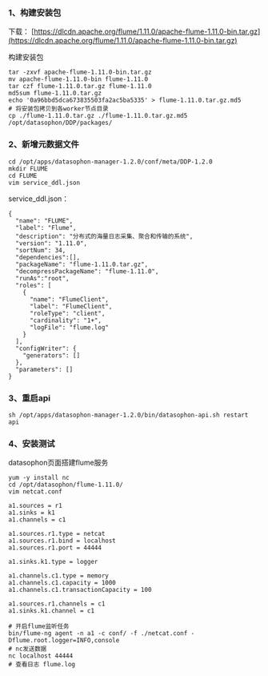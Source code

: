 ### 1、构建安装包
下载：
[https://dlcdn.apache.org/flume/1.11.0/apache-flume-1.11.0-bin.tar.gz](https://dlcdn.apache.org/flume/1.11.0/apache-flume-1.11.0-bin.tar.gz)

构建安装包
```shell
tar -zxvf apache-flume-1.11.0-bin.tar.gz
mv apache-flume-1.11.0-bin flume-1.11.0
tar czf flume-1.11.0.tar.gz flume-1.11.0
md5sum flume-1.11.0.tar.gz
echo '0a96bbd5dca673835503fa2ac5ba5335' > flume-1.11.0.tar.gz.md5
# 将安装包拷贝到各worker节点目录
cp ./flume-1.11.0.tar.gz ./flume-1.11.0.tar.gz.md5 /opt/datasophon/DDP/packages/
```
### 2、新增元数据文件
```shell
cd /opt/apps/datasophon-manager-1.2.0/conf/meta/DDP-1.2.0
mkdir FLUME
cd FLUME
vim service_ddl.json
```
service_ddl.json：
```shell
{
  "name": "FLUME",
  "label": "Flume",
  "description": "分布式的海量日志采集、聚合和传输的系统",
  "version": "1.11.0",
  "sortNum": 34,
  "dependencies":[],
  "packageName": "flume-1.11.0.tar.gz",
  "decompressPackageName": "flume-1.11.0",
  "runAs":"root",
  "roles": [
    {
      "name": "FlumeClient",
      "label": "FlumeClient",
      "roleType": "client",
      "cardinality": "1+",
      "logFile": "flume.log"
    }
  ],
  "configWriter": {
    "generators": []
  },
  "parameters": []
}
```
### 3、重启api
```shell
sh /opt/apps/datasophon-manager-1.2.0/bin/datasophon-api.sh restart api
```
### 4、安装测试
datasophon页面搭建flume服务
```shell
yum -y install nc
cd /opt/datasophon/flume-1.11.0/
vim netcat.conf
```
```shell
a1.sources = r1
a1.sinks = k1
a1.channels = c1

a1.sources.r1.type = netcat
a1.sources.r1.bind = localhost
a1.sources.r1.port = 44444

a1.sinks.k1.type = logger

a1.channels.c1.type = memory
a1.channels.c1.capacity = 1000
a1.channels.c1.transactionCapacity = 100

a1.sources.r1.channels = c1
a1.sinks.k1.channel = c1
```
```shell
# 开启flume监听任务
bin/flume-ng agent -n a1 -c conf/ -f ./netcat.conf -Dflume.root.logger=INFO,console
# nc发送数据
nc localhost 44444
# 查看日志 flume.log
```
